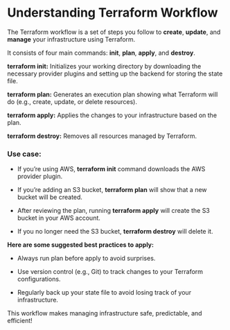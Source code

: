 # Understanding Terraform Workflow

The Terraform workflow is a set of steps you follow to **create**, **update**, and **manage** your infrastructure using Terraform.

It consists of four main commands: **init**, **plan**, **apply**, and **destroy**.

**terraform init:** Initializes your working directory by downloading the necessary provider plugins and setting up the backend for storing the state file.

**terraform plan:** Generates an execution plan showing what Terraform will do (e.g., create, update, or delete resources).

**terraform apply:** Applies the changes to your infrastructure based on the plan.

**terraform destroy:** Removes all resources managed by Terraform.


### Use case:

- If you’re using AWS, **terraform init** command downloads the AWS provider plugin.

- If you’re adding an S3 bucket, **terraform plan** will show that a new bucket will be created.

- After reviewing the plan, running **terraform apply** will create the S3 bucket in your AWS account.

- If you no longer need the S3 bucket, **terraform destroy** will delete it. 


**Here are some suggested best practices to apply:**

- Always run plan before apply to avoid surprises.

- Use version control (e.g., Git) to track changes to your Terraform configurations.

- Regularly back up your state file to avoid losing track of your infrastructure.

This workflow makes managing infrastructure safe, predictable, and efficient!
